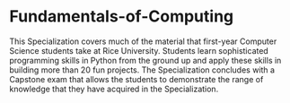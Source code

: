 # Fundamentals-of-Computing
This Specialization covers much of the material that first-year Computer Science students take at Rice University. Students learn sophisticated programming skills in Python from the ground up and apply these skills in building more than 20 fun projects.  The Specialization concludes with a Capstone exam that allows the students to demonstrate the range of knowledge that they have acquired in the Specialization.
